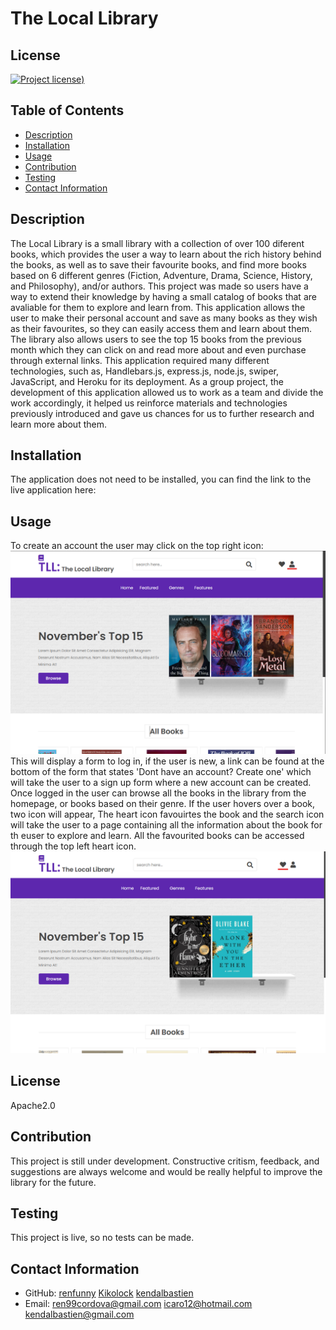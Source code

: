 # The Local Library

## License

[![Project license](https://img.shields.io/badge/license-Apache2.0-green))](https://opensource.org/licenses/Apache-2.0)

## Table of Contents

- [Description](#description)
- [Installation](#installation)
- [Usage](#usage)
- [Contribution](#contribution)
- [Testing](#testing)
- [Contact Information](#contact-information)

## Description

The Local Library is a small library with a collection of over 100 diferent books, which provides the user a way to learn about the rich history behind the books, as well as to save their favourite books, and find more books based on 6 different genres (Fiction, Adventure, Drama, Science, History, and Philosophy), and/or authors. This project was made so users have a way to extend their knowledge by having a small catalog of books that are avaliable for them to explore and learn from. This application allows the user to make their personal account and save as many books as they wish as their favourites, so they can easily access them and learn about them. The library also allows users to see the top 15 books from the previous month which they can click on and read more about and even purchase through external links. This application required many different technologies, such as, Handlebars.js, express.js, node.js, swiper, JavaScript, and Heroku for its deployment. As a group project, the development of this application allowed us to work as a team and divide the work accordingly, it helped us reinforce materials and technologies previously introduced and gave us chances for us to further research and learn more about them.

## Installation

The application does not need to be installed, you can find the link to the live application here:

## Usage

To create an account the user may click on the top right icon:
![Home page of library showing where to click to log in](/public/image/Screenshot%201.png)
This will display a form to log in, if the user is new, a link can be found at the bottom of the form that states 'Dont have an account? Create one' which will take the user to a sign up form where a new account can be created. Once logged in the user can browse all the books in the library from the homepage, or books based on their genre. If the user hovers over a book, two icon will appear, The heart icon favouirtes the book and the search icon will take the user to a page containing all the information about the book for th euser to explore and learn. All the favourited books can be accessed through the top left heart icon.
![Home page of library showing where to click to access the user's favourite books](/public/image/Screenshot%202.png)

## License

Apache2.0

## Contribution

This project is still under development. Constructive critism, feedback, and suggestions are always welcome and would be really helpful to improve the library for the future.

## Testing

This project is live, so no tests can be made.

## Contact Information

- GitHub:
  [renfunny](https://github.com/renfunny)
  [Kikolock](https://github.com/Kikolock)
  [kendalbastien](https://github.com/kendalbastien)
- Email:
  [ren99cordova@gmail.com](mailto:ren99cordova@gmail.com)
  [icaro12@hotmail.com](mailto:icaro12@hotmail.com)
  [kendalbastien@gmail.com](mailto:kendalbastien@gmail.com)
